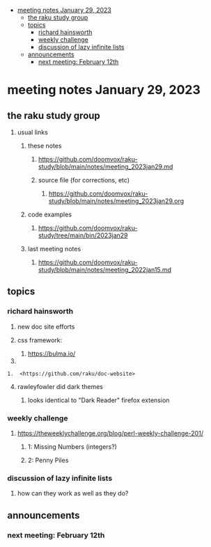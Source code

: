 - [meeting notes January 29, 2023](#org7987d5a)
  - [the raku study group](#org0ebee73)
  - [topics](#orgc24abb2)
    - [richard hainsworth](#org634f3ee)
    - [weekly challenge](#orgce6d334)
    - [discussion of lazy infinite lists](#orgc322aea)
  - [announcements](#org602ec6a)
    - [next meeting: February 12th](#org0b9f05b)


<a id="org7987d5a"></a>

# meeting notes January 29, 2023


<a id="org0ebee73"></a>

## the raku study group

1.  usual links

    1.  these notes
    
        1.  <https://github.com/doomvox/raku-study/blob/main/notes/meeting_2023jan29.md>
        
        2.  source file (for corrections, etc)
        
            1.  <https://github.com/doomvox/raku-study/blob/main/notes/meeting_2023jan29.org>
    
    2.  code examples
    
        1.  <https://github.com/doomvox/raku-study/tree/main/bin/2023jan29>
    
    3.  last meeting notes
    
        1.  <https://github.com/doomvox/raku-study/blob/main/notes/meeting_2022jan15.md>


<a id="orgc24abb2"></a>

## topics


<a id="org634f3ee"></a>

### richard hainsworth

1.  new doc site efforts

2.  css framework:

    1.  <https://bulma.io/>

3.  

    1.  <https://github.com/raku/doc-website>

4.  rawleyfowler did dark themes

    1.  looks identical to "Dark Reader" firefox extension


<a id="orgce6d334"></a>

### weekly challenge

1.  <https://theweeklychallenge.org/blog/perl-weekly-challenge-201/>

    1.  1: Missing Numbers (integers?)
    
    2.  2: Penny Piles


<a id="orgc322aea"></a>

### discussion of lazy infinite lists

1.  how can they work as well as they do?


<a id="org602ec6a"></a>

## announcements


<a id="org0b9f05b"></a>

### next meeting: February 12th
